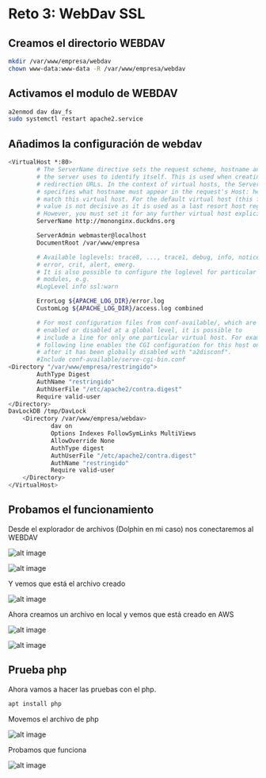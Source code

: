 # Reto 3: WebDav SSL

## Creamos el directorio WEBDAV

```bash
mkdir /var/www/empresa/webdav
chown www-data:www-data -R /var/www/empresa/webdav
```

## Activamos el modulo de WEBDAV

```bash
a2enmod dav dav_fs
sudo systemctl restart apache2.service 
```

## Añadimos la configuración de webdav

```bash
<VirtualHost *:80>
        # The ServerName directive sets the request scheme, hostname and port that
        # the server uses to identify itself. This is used when creating
        # redirection URLs. In the context of virtual hosts, the ServerName
        # specifies what hostname must appear in the request's Host: header to
        # match this virtual host. For the default virtual host (this file) this
        # value is not decisive as it is used as a last resort host regardless.
        # However, you must set it for any further virtual host explicitly.
        ServerName http://mononginx.duckdns.org

        ServerAdmin webmaster@localhost
        DocumentRoot /var/www/empresa

        # Available loglevels: trace8, ..., trace1, debug, info, notice, warn,
        # error, crit, alert, emerg.
        # It is also possible to configure the loglevel for particular
        # modules, e.g.
        #LogLevel info ssl:warn

        ErrorLog ${APACHE_LOG_DIR}/error.log
        CustomLog ${APACHE_LOG_DIR}/access.log combined

        # For most configuration files from conf-available/, which are
        # enabled or disabled at a global level, it is possible to
        # include a line for only one particular virtual host. For example the
        # following line enables the CGI configuration for this host only
        # after it has been globally disabled with "a2disconf".
        #Include conf-available/serve-cgi-bin.conf
<Directory "/var/www/empresa/restringido">
        AuthType Digest
        AuthName "restringido"
        AuthUserFile "/etc/apache2/contra.digest"
        Require valid-user
</Directory>
DavLockDB /tmp/DavLock
    <Directory /var/www/empresa/webdav>
            dav on
            Options Indexes FollowSymLinks MultiViews
            AllowOverride None
            AuthType digest
            AuthUserFile "/etc/apache2/contra.digest"
            AuthName "restringido"
            Require valid-user
    </Directory>
</VirtualHost>
```

## Probamos el funcionamiento

Desde el explorador de archivos (Dolphin en mi caso) nos conectaremos al WEBDAV

![alt image](Capturas/1.png)

![alt image](Capturas/2.png)

Y vemos que está el archivo creado

![alt image](Capturas/3.png)

Ahora creamos un archivo en local y vemos que está creado en AWS

![alt image](Capturas/4.png)

![alt image](Capturas/5.png)

## Prueba php

Ahora vamos a hacer las pruebas con el php.

```bash
apt install php
```

Movemos el archivo de php

![alt image](Capturas/6.png)

Probamos que funciona

![alt image](Capturas/7.png)